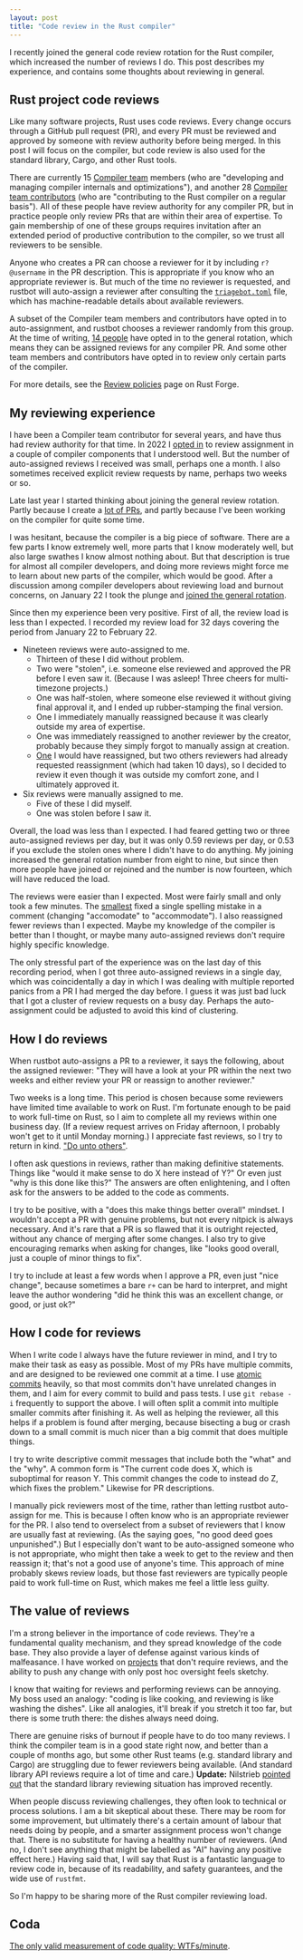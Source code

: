 ```yaml
---
layout: post
title: "Code review in the Rust compiler"
---
```


I recently joined the general code review rotation for the Rust compiler, which
increased the number of reviews I do. This post describes my experience, and
contains some thoughts about reviewing in general.

## Rust project code reviews

Like many software projects, Rust uses code reviews. Every change occurs
through a GitHub pull request (PR), and every PR must be reviewed and approved
by someone with review authority before being merged. In this post I will focus
on the compiler, but code review is also used for the standard library, Cargo,
and other Rust tools.

There are currently 15 [Compiler
team](https://www.rust-lang.org/governance/teams/compiler#Compiler%20team)
members (who are "developing and managing compiler internals and
optimizations"), and another 28 [Compiler team
contributors](https://www.rust-lang.org/governance/teams/compiler#Compiler%20team%20contributors)
(who are "contributing to the Rust compiler on a regular basis"). All of these
people have review authority for any compiler PR, but in practice people only
review PRs that are within their area of expertise. To gain membership of one
of these groups requires invitation after an extended period of productive
contribution to the compiler, so we trust all reviewers to be sensible.

Anyone who creates a PR can choose a reviewer for it by including `r?
@username` in the PR description. This is appropriate if you know who an
appropriate reviewer is. But much of the time no reviewer is requested, and
rustbot will auto-assign a reviewer after consulting the
[`triagebot.toml`](https://github.com/rust-lang/rust/blob/master/triagebot.toml)
file, which has machine-readable details about available reviewers.

A subset of the Compiler team members and contributors have opted in to
auto-assignment, and rustbot chooses a reviewer randomly from this group. At
the time of writing, [14 people](
https://github.com/rust-lang/rust/blob/516b6162a2ea8e66678c09e8243ebd83e4b8eeea/triagebot.toml#L651-L668)
have opted in to the general rotation, which means they can be assigned reviews
for any compiler PR. And some other team members and contributors have opted in
to review only certain parts of the compiler.

For more details, see the [Review
policies](https://forge.rust-lang.org/compiler/reviews.html) page on Rust
Forge.

## My reviewing experience

I have been a Compiler team contributor for several years, and have thus had
review authority for that time. In 2022 I [opted
in](https://github.com/rust-lang/highfive/pull/429) to review assignment in a
couple of compiler components that I understood well. But the number of
auto-assigned reviews I received was small, perhaps one a month. I also
sometimes received explicit review requests by name, perhaps two weeks or so.

Late last year I started thinking about joining the general review rotation.
Partly because I create a [lot of
PRs](https://thanks.rust-lang.org/rust/1.76.0/), and partly because I've been
working on the compiler for quite some time.

I was hesitant, because the compiler is a big piece of software. There are a
few parts I know extremely well, more parts that I know moderately well, but
also large swathes I know almost nothing about. But that description is true
for almost all compiler developers, and doing more reviews might force me to
learn about new parts of the compiler, which would be good. After a discussion
among compiler developers about reviewing load and burnout concerns, on January
22 I took the plunge and [joined the general
rotation](https://github.com/rust-lang/rust/pull/120212).

Since then my experience been very positive. First of all, the review load is
less than I expected. I recorded my review load for 32 days covering the period
from January 22 to February 22.
- Nineteen reviews were auto-assigned to me.
  - Thirteen of these I did without problem.
  - Two were "stolen", i.e. someone else reviewed and approved the PR before I
    even saw it. (Because I was asleep! Three cheers for multi-timezone
    projects.)
  - One was half-stolen, where someone else reviewed it without giving final
    approval it, and I ended up rubber-stamping the final version.
  - One I immediately manually reassigned because it was clearly outside my area of
    expertise.
  - One was immediately reassigned to another reviewer by the creator, probably
    because they simply forgot to manually assign at creation.
  - [One](https://github.com/rust-lang/rust/pull/120718) I would have
    reassigned, but two others reviewers had already requested reassignment
    (which had taken 10 days), so I decided to review it even though it was
    outside my comfort zone, and I ultimately approved it.
- Six reviews were manually assigned to me.
  - Five of these I did myself.
  - One was stolen before I saw it.

<!--
-----------------------------------------------------------------------------
rustc review diary, early 2024
-----------------------------------------------------------------------------
#120212: I signed up for more reviews. Merged on 23/1/2024

-----------------------------------------------------------------------------
random assignment
-----------------------------------------------------------------------------
summary
- 32 days from 22/1/2024 to 22/2/2024
- 19 auto-assigned
  - 14 I did
  - 2 stolen
  - 1 half-stolen
  - 1 immediately manually reassigned
  - 1 I reassigned
  - 1 I would have reassigned, but didn't
- 6 manually assigned
  - 1 stolen

-----------------------------------------------------------------------------

22/1/2024 Don't make statement nonterminals match pattern nonterminals #120221 

24/1/2024 Deduplicate more sized errors on call exprs #120293 

25/1/2024 Remove coroutine info when building coroutine drop body #120330 

28/1/2024 Move UI issue tests to subdirectories #120439 

1/2/2024 add test for try-block-in-match-arm #120540 
- quasi-stolen by compiler-errors

2/2/2024 Stop bailing out from compilation just because there were incoherent
traits #120558 
- I passed it on to lcnr

3/2/2024 For a rigid projection, recursively look at the self type's item
bounds to fix the associated_type_bounds feature #120584 
- compiler-errors immediately reassigned to lcnr

6/2/2024 Update E0716.md for clarity #120684 

7/2/2024 Don't expect early-bound region to be local when reporting errors in
RPITIT well-formedness #120707

8/2/2024 improve pretty printing for associated items in trait objects #120739 
- stolen by compiler-errors

8/2/2024 Provide more suggestions on invalid equality where bounds #120751 
- quasi-stolen by compiler-errors

10/2/2024 Turn the "no saved object file in work product" ICE into a
translatable fatal error #120865

16/2/2024 Fix closure kind docs #121141 

17/2/2024 Add "algebraic" fast-math intrinsics, based on fast-math ops that
cannot return poison #120718 
- outside my comfort zone, did it anyway because it had already been bounced
  around reviewers

19/2/2024 add test for panicking attribute macros #121275 

20/2/2024 Add docs for extension proc-macro #121304

22/2/2024 Fix typo in serialized.rs #121401 

22/2/2024 Improve error messages for generics with default parameters #121416 

22/2/2024 Move as many tests from tests/ui/numbers-arithmetic to tests/ui/lint
as possible #121432 

-----------------------------------------------------------------------------
non-random assignment
-----------------------------------------------------------------------------
Remove various has_errors or err_count uses #120342 
- 26/1/2024: oli-obk assigned to me

Account for unbounded type param receiver in suggestions #120396 
- 27/1/2024: compiler-errors reassigned to me

Remove a bunch of `has_errors` checks that have no meaningful or the wrong
effect (PR #120531
- 1/2/2024: oli-obk assigned to me, estebank stole it overnight

rustc_monomorphize: fix outdated comment in partition #120602 
- 3/2/2024: klensy assigned to me

Add parallel rustc ui tests #120664
- 6/2/2024: mw asked for reassignment, Sparrow chose me

errors: only eagerly translate subdiagnostics #121085 
- 15/2/2024: davidtwco assigned to me
-->

Overall, the load was less than I expected. I had feared getting two or three
auto-assigned reviews per day, but it was only 0.59 reviews per day, or 0.53 if
you exclude the stolen ones where I didn't have to do anything. My joining
increased the general rotation number from eight to nine, but since then more
people have joined or rejoined and the number is now fourteen, which will have
reduced the load.

The reviews were easier than I expected. Most were fairly small and only took a
few minutes. The [smallest](https://github.com/rust-lang/rust/pull/121401)
fixed a single spelling mistake in a comment (changing "accomodate" to
"accommodate"). I also reassigned fewer reviews than I expected. Maybe my
knowledge of the compiler is better than I thought, or maybe many auto-assigned
reviews don't require highly specific knowledge.

The only stressful part of the experience was on the last day of this recording
period, when I got three auto-assigned reviews in a single day, which was
coincidentally a day in which I was dealing with multiple reported panics from
a PR I had merged the day before. I guess it was just bad luck that I got a
cluster of review requests on a busy day. Perhaps the auto-assignment could be
adjusted to avoid this kind of clustering.

## How I do reviews

When rustbot auto-assigns a PR to a reviewer, it says the following, about the
assigned reviewer: "They will have a look at your PR within the next two weeks
and either review your PR or reassign to another reviewer."

Two weeks is a long time. This period is chosen because some reviewers have
limited time available to work on Rust. I'm fortunate enough to be paid to work
full-time on Rust, so I aim to complete all my reviews within one business day.
(If a review request arrives on Friday afternoon, I probably won't get to it
until Monday morning.) I appreciate fast reviews, so I try to return in kind.
["Do unto others"](https://en.wikipedia.org/wiki/Golden_Rule).

I often ask questions in reviews, rather than making definitive statements.
Things like "would it make sense to do X here instead of Y?" Or even just "why
is this done like this?" The answers are often enlightening, and I often ask
for the answers to be added to the code as comments.

I try to be positive, with a "does this make things better overall" mindset. I
wouldn't accept a PR with genuine problems, but not every nitpick is always
necessary. And it's rare that a PR is so flawed that it is outright rejected,
without any chance of merging after some changes. I also try to give
encouraging remarks when asking for changes, like "looks good overall, just a
couple of minor things to fix".

I try to include at least a few words when I approve a PR, even just "nice
change", because sometimes a bare `r+` can be hard to interpret, and might
leave the author wondering "did he think this was an excellent change, or good,
or just ok?"

## How I code for reviews

When I write code I always have the future reviewer in mind, and I try to make
their task as easy as possible. Most of my PRs have multiple commits, and are
designed to be reviewed one commit at a time. I use [atomic
commits](https://www.aleksandrhovhannisyan.com/blog/atomic-git-commits/)
heavily, so that most commits don't have unrelated changes in them, and I aim
for every commit to build and pass tests. I use `git rebase -i` frequently to
support the above. I will often split a commit into multiple smaller commits
after finishing it. As well as helping the reviewer, all this helps if a
problem is found after merging, because bisecting a bug or crash down to a
small commit is much nicer than a big commit that does multiple things.

I try to write descriptive commit messages that include both the "what" and the
"why". A common form is "The current code does X, which is suboptimal for
reason Y. This commit changes the code to instead do Z, which fixes the
problem." Likewise for PR descriptions.

I manually pick reviewers most of the time, rather than letting rustbot
auto-assign for me. This is because I often know who is an appropriate reviewer
for the PR. I also tend to overselect from a subset of reviewers that I know
are usually fast at reviewing. (As the saying goes, "no good deed goes
unpunished".) But I especially don't want to be auto-assigned someone who is not
appropriate, who might then take a week to get to the review and then reassign
it; that's not a good use of anyone's time. This approach of mine probably
skews review loads, but those fast reviewers are typically people paid to work
full-time on Rust, which makes me feel a little less guilty.

## The value of reviews

I'm a strong believer in the importance of code reviews. They're a fundamental
quality mechanism, and they spread knowledge of the code base. They also
provide a layer of defense against various kinds of malfeasance. I have worked
on
[projects](https://nnethercote.github.io/2023/05/03/valgrind-3.21-is-out.html)
that don't require reviews, and the ability to push any change with only post
hoc oversight feels sketchy.

I know that waiting for reviews and performing reviews can be annoying. My boss
used an analogy: "coding is like cooking, and reviewing is like washing the
dishes". Like all analogies, it'll break if you stretch it too far, but there
is some truth there: the dishes always need doing.

There are genuine risks of burnout if people have to do too many reviews. I
think the compiler team is in a good state right now, and better than a couple
of months ago, but some other Rust teams (e.g. standard library and Cargo) are
struggling due to fewer reviewers being available. (And standard library API
reviews require a lot of time and care.) **Update:** Nilstrieb [pointed
out](https://mas.to/@nilstrieb@hachyderm.io/112041518618584105) that the
standard library reviewing situation has improved recently.

When people discuss reviewing challenges, they often look to technical or
process solutions. I am a bit skeptical about these. There may be room for some
improvement, but ultimately there's a certain amount of labour that needs doing
by people, and a smarter assignment process won't change that. There is no
substitute for having a healthy number of reviewers. (And no, I don't see
anything that might be labelled as "AI" having any positive effect here.)
Having said that, I will say that Rust is a fantastic language to review code
in, because of its readability, and safety guarantees, and the wide use of
`rustfmt`.

So I'm happy to be sharing more of the Rust compiler reviewing load.

## Coda

[The only valid measurement of code quality:
WTFs/minute](https://www.osnews.com/story/19266/wtfsm/).
